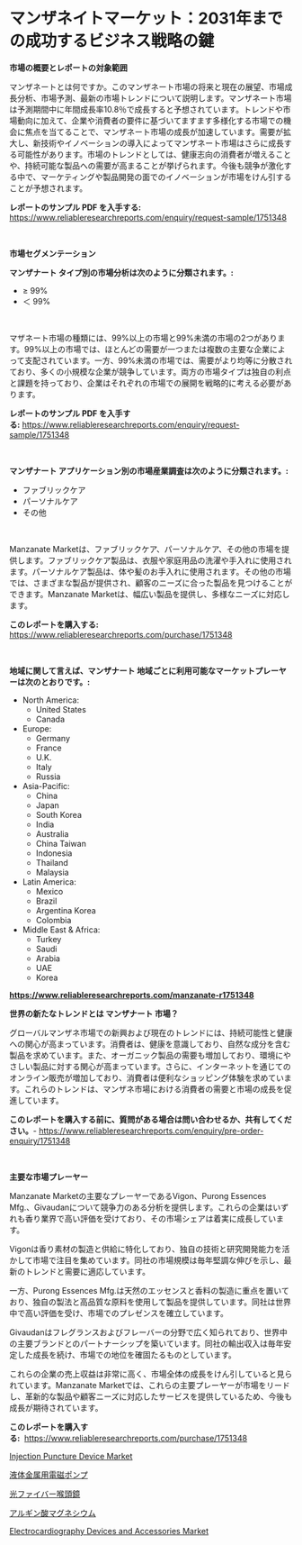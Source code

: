 <p><h1>マンザネイトマーケット：2031年までの成功するビジネス戦略の鍵</h1></p><p><strong>市場の概要とレポートの対象範囲</strong></p>
<p><p>マンザネートとは何ですか。このマンザネート市場の将来と現在の展望、市場成長分析、市場予測、最新の市場トレンドについて説明します。マンザネート市場は予測期間中に年間成長率10.8％で成長すると予想されています。トレンドや市場動向に加えて、企業や消費者の要件に基づいてますます多様化する市場での機会に焦点を当てることで、マンザネート市場の成長が加速しています。需要が拡大し、新技術やイノベーションの導入によってマンザネート市場はさらに成長する可能性があります。市場のトレンドとしては、健康志向の消費者が増えることや、持続可能な製品への需要が高まることが挙げられます。今後も競争が激化する中で、マーケティングや製品開発の面でのイノベーションが市場をけん引することが予想されます。</p></p>
<p><strong>レポートのサンプル PDF を入手する:</strong> <a href="https://www.reliableresearchreports.com/enquiry/request-sample/1751348">https://www.reliableresearchreports.com/enquiry/request-sample/1751348</a></p>
<p>&nbsp;</p>
<p><strong>市場セグメンテーション</strong></p>
<p><strong>マンザナート タイプ別の市場分析は次のように分類されます。:</strong></p>
<p><ul><li>≥ 99%</li><li>＜ 99%</li></ul></p>
<p>&nbsp;</p>
<p><p>マザネート市場の種類には、99%以上の市場と99%未満の市場の2つがあります。99%以上の市場では、ほとんどの需要が一つまたは複数の主要な企業によって支配されています。一方、99%未満の市場では、需要がより均等に分散されており、多くの小規模な企業が競争しています。両方の市場タイプは独自の利点と課題を持っており、企業はそれぞれの市場での展開を戦略的に考える必要があります。</p></p>
<p><strong>レポートのサンプル PDF を入手する:</strong>&nbsp;<a href="https://www.reliableresearchreports.com/enquiry/request-sample/1751348">https://www.reliableresearchreports.com/enquiry/request-sample/1751348</a></p>
<p>&nbsp;</p>
<p><strong> マンザナート アプリケーション別の市場産業調査は次のように分類されます。:</strong></p>
<p><ul><li>ファブリックケア</li><li>パーソナルケア</li><li>その他</li></ul></p>
<p>&nbsp;</p>
<p><p>Manzanate Marketは、ファブリックケア、パーソナルケア、その他の市場を提供します。ファブリックケア製品は、衣服や家庭用品の洗濯や手入れに使用されます。パーソナルケア製品は、体や髪のお手入れに使用されます。その他の市場では、さまざまな製品が提供され、顧客のニーズに合った製品を見つけることができます。Manzanate Marketは、幅広い製品を提供し、多様なニーズに対応します。</p></p>
<p><strong>このレポートを購入する:</strong>&nbsp; <a href="https://www.reliableresearchreports.com/purchase/1751348">https://www.reliableresearchreports.com/purchase/1751348</a></p>
<p>&nbsp;</p>
<p><strong>地域に関して言えば、マンザナート 地域ごとに利用可能なマーケットプレーヤーは次のとおりです。:</strong></p>
<p><ul>
    <li>
        North America:
        <ul>
            <li>United States</li>
            <li>Canada</li>
        </ul>
    </li>
    <li>
        Europe:
        <ul>
            <li>Germany</li>
            <li>France</li>
            <li>U.K.</li>
            <li>Italy</li>
            <li>Russia</li>
        </ul>
    </li>
    <li>
        Asia-Pacific:
        <ul>
            <li>China</li>
            <li>Japan</li>
            <li>South Korea</li>
            <li>India</li>
            <li>Australia</li>
            <li>China Taiwan</li>
            <li>Indonesia</li>
            <li>Thailand</li>
            <li>Malaysia</li>
        </ul>
    </li>
    <li>
        Latin America:
        <ul>
            <li>Mexico</li>
            <li>Brazil</li>
            <li>Argentina Korea</li>
            <li>Colombia</li>
        </ul>
    </li>
    <li>
        Middle East & Africa:
        <ul>
            <li>Turkey</li>
            <li>Saudi</li>
            <li>Arabia</li>
            <li>UAE</li>
            <li>Korea</li>
        </ul>
    </li>
    </ul></p>
<p><strong><a href="https://www.reliableresearchreports.com/manzanate-r1751348">https://www.reliableresearchreports.com/manzanate-r1751348</a></strong>&nbsp;</p>
<p><strong>世界の新たなトレンドとは マンザナート 市場？</strong></p>
<p><p>グローバルマンザネ市場での新興および現在のトレンドには、持続可能性と健康への関心が高まっています。消費者は、健康を意識しており、自然な成分を含む製品を求めています。また、オーガニック製品の需要も増加しており、環境にやさしい製品に対する関心が高まっています。さらに、インターネットを通じてのオンライン販売が増加しており、消費者は便利なショッピング体験を求めています。これらのトレンドは、マンザネ市場における消費者の需要と市場の成長を促進しています。</p></p>
<p><strong>このレポートを購入する前に、質問がある場合は問い合わせるか、共有してください。</strong>- <a href="https://www.reliableresearchreports.com/enquiry/pre-order-enquiry/1751348">https://www.reliableresearchreports.com/enquiry/pre-order-enquiry/1751348</a></p>
<p>&nbsp;</p>
<p><strong>主要な市場プレーヤー</strong></p>
<p><p>Manzanate Marketの主要なプレーヤーであるVigon、Purong Essences Mfg.、Givaudanについて競争力のある分析を提供します。これらの企業はいずれも香り業界で高い評価を受けており、その市場シェアは着実に成長しています。</p><p>Vigonは香り素材の製造と供給に特化しており、独自の技術と研究開発能力を活かして市場で注目を集めています。同社の市場規模は毎年堅調な伸びを示し、最新のトレンドと需要に適応しています。</p><p>一方、Purong Essences Mfg.は天然のエッセンスと香料の製造に重点を置いており、独自の製法と高品質な原料を使用して製品を提供しています。同社は世界中で高い評価を受け、市場でのプレゼンスを確立しています。</p><p>Givaudanはフレグランスおよびフレーバーの分野で広く知られており、世界中の主要ブランドとのパートナーシップを築いています。同社の輸出収入は毎年安定した成長を続け、市場での地位を確固たるものとしています。</p><p>これらの企業の売上収益は非常に高く、市場全体の成長をけん引していると見られています。Manzanate Marketでは、これらの主要プレーヤーが市場をリードし、革新的な製品や顧客ニーズに対応したサービスを提供しているため、今後も成長が期待されています。</p></p>
<p><strong>このレポートを購入する:</strong>&nbsp;&nbsp;<a href="https://www.reliableresearchreports.com/purchase/1751348">https://www.reliableresearchreports.com/purchase/1751348</a></p>
<p><p><a href="https://github.com/jerrycopelandthomaswsqd8q/Market-Research-Report-List-2/blob/main/injection-puncture-device-market.md">Injection Puncture Device Market</a></p><p><a href="https://medium.com/@kyaorris56456/%E9%9B%BB%E7%A3%81%E3%83%9D%E3%83%B3%E3%83%97%E3%82%92%E4%BD%BF%E7%94%A8%E3%81%97%E3%81%9F%E6%B6%B2%E4%BD%93%E9%87%91%E5%B1%9E%E3%81%AE%E5%B8%82%E5%A0%B4%E5%8B%95%E5%90%91%E3%81%A8%E5%B8%82%E5%A0%B4%E5%88%86%E6%9E%90%E3%81%AF-2024%E5%B9%B4%E3%81%8B%E3%82%892031%E5%B9%B4%E3%81%BE%E3%81%A7%E3%81%AE%E6%9C%9F%E9%96%93%E3%81%AB%E4%BA%88%E6%B8%AC%E3%81%95%E3%82%8C%E3%81%A6%E3%81%84%E3%81%BE%E3%81%99-3a74db529c82">液体金属用電磁ポンプ</a></p><p><a href="https://medium.com/@elmoray21/%E5%85%89%E3%83%95%E3%82%A1%E3%82%A4%E3%83%90%E3%83%BC%E3%83%A9%E3%83%AA%E3%83%B3%E3%82%B4%E3%82%B9%E3%82%B3%E3%83%BC%E3%83%97%E5%B8%82%E5%A0%B4-2031%E5%B9%B4%E3%81%BE%E3%81%A7%E3%81%AE%E6%88%90%E5%8A%9F%E3%81%99%E3%82%8B%E3%83%93%E3%82%B8%E3%83%8D%E3%82%B9%E6%88%A6%E7%95%A5%E3%81%AE%E9%8D%B5%E3%82%92%E4%BA%88%E6%B8%AC-90dd30319fe4">光ファイバー喉頭鏡</a></p><p><a href="https://github.com/Sophiaard2003/Market-Research-Report-List-1/blob/main/227839923233.md">アルギン酸マグネシウム</a></p><p><a href="https://github.com/brenzgnarento/Market-Research-Report-List-2/blob/main/electrocardiography-devices-and-accessories-market.md">Electrocardiography Devices and Accessories Market</a></p></p>